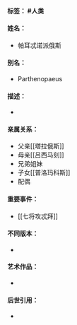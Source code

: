 #### 标签： #人类
#### 姓名：
- 帕耳忒诺派俄斯
#### 别名：
- Parthenopaeus
#### 描述：
- 
#### 亲属关系：
- 父亲[[塔拉俄斯]]
- 母亲[[吕西马刻]]
- 兄弟姐妹
- 子女[[普洛玛科斯]]
- 配偶
#### 重要事件：
- [[七将攻忒拜]]
#### 不同版本：
- 
#### 艺术作品：
- 
#### 后世引用：
- 
